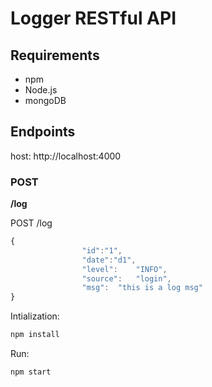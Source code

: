 # Logger RESTful API

## Requirements
- npm
- Node.js
- mongoDB


## Endpoints
host: http://localhost:4000

### POST
**/log**

POST /log
```js
{
				"id":"1",
				"date":"d1",
				"level":	"INFO",
				"source":	"login",
				"msg":	"this is a log msg"
}
```

Intialization:
```bash
npm install
```

Run:
```bash
npm start
```
